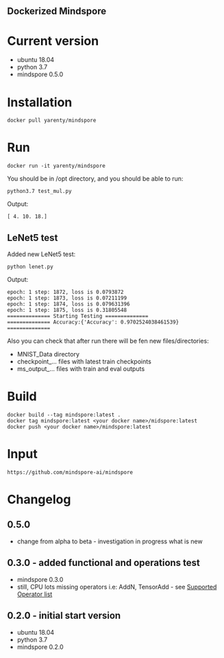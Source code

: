 Dockerized Mindspore
-------------------

# Current version

* ubuntu 18.04
* python 3.7
* mindspore 0.5.0



# Installation
```shell script
docker pull yarenty/mindspore
```

# Run
```shell script
docker run -it yarenty/mindspore
```

You should be in /opt directory, and you should be able to run:
```shell script
python3.7 test_mul.py
```

Output:
```text
[ 4. 10. 18.]
``` 


## LeNet5 test

Added new LeNet5 test:
```shell script
python lenet.py
```


Output:
```shell script
epoch: 1 step: 1872, loss is 0.0793872
epoch: 1 step: 1873, loss is 0.07211199
epoch: 1 step: 1874, loss is 0.079631396
epoch: 1 step: 1875, loss is 0.31805548
============== Starting Testing ==============
============== Accuracy:{'Accuracy': 0.9702524038461539} ==============
```

Also you can check that after run there will be fen new files/directories:
 - MNIST_Data directory 
 - checkpoint_... files with latest train checkpoints
 - ms_output_... files with train and eval outputs



# Build
```shell script
docker build --tag mindspore:latest .  
docker tag mindspore:latest <your docker name>/midspore:latest   
docker push <your docker name>/mindspore:latest  
```

# Input
`https://github.com/mindspore-ai/mindspore`

# Changelog

## 0.5.0
* change from alpha to beta - investigation in progress what is new

## 0.3.0 - added functional and operations test 
* mindspore 0.3.0
* still, CPU lots missing operators i.e: AddN, TensorAdd - see [Supported Operator list](https://www.mindspore.cn/docs/zh-CN/0.3.0-alpha/operator_list.html)

## 0.2.0 - initial start version
* ubuntu 18.04
* python 3.7
* mindspore 0.2.0

